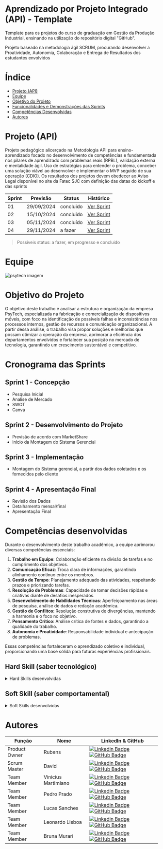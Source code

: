 # Aprendizado por Projeto Integrado (API) - Template

Template para os projetos do curso de graduação em Gestão da Produção Industrial, ensinando na utilização do repositório digital "GitHub". 

Projeto baseado na metodologia ágil SCRUM, procurando desenvolver a Proatividade, Autonomia, Colaboração e Entrega de Resultados dos estudantes envolvidos

# Índice

* [Projeto (API)](#projeto-api)
* [Equipe](#equipe)
* [Objetivo do Projeto](#objetivo-do-projeto)
* [Funcionalidades e Demonstrações das Sprints](#funcionalidades-e-demonstrações-das-sprints)
* [Competências Desenvolvidas](#competências-desenvolvidas)
* [Autores](#autores)

# Projeto (API) 
Projeto pedagógico alicerçado na Metodologia API para ensino-aprendizado focado no desenvolvimento de competências e fundamentada nos pilares de aprendizado com problemas reais (RPBL), validação externa e mentalidade ágil. 
Uso de estratégias para entender o problema, conceber uma solução viável ao desenvolver e implementar o MVP seguido de sua operação (CDIO). 
Os resultados dos projetos devem obedecer ao Aviso Legal disponível no site da Fatec SJC com definição das datas do kickoff e das sprints

Sprint | Previsão | Status| Histórico|
|------|--------|------|--------|
|01 | 29/09/2024 | concluido| [Ver Sprint](https://fatecspgov-my.sharepoint.com/:f:/g/personal/pedro_prado8_fatec_sp_gov_br/EvfNNuxadgtFv8IadCp5eAUBHUJgBCF-amK59R81wgNV3w?e=qQxq65) | 
|02|  15/10/2024| concluido|[Ver Sprint](https://fatecspgov-my.sharepoint.com/:f:/g/personal/pedro_prado8_fatec_sp_gov_br/EspElcxl3udAu_jEEcKTa7kBCjG_4pcoC8oCRrBTAFVDCw?e=p4Q1sb****) | 
|03| 05/11/2024 | concluído|[Ver Sprint](https://fatecspgov-my.sharepoint.com/:f:/g/personal/pedro_prado8_fatec_sp_gov_br/EmLRVIXo2LRGhHEUeidRJGEBz7KUQdREIxDjG3wcRfmhfw?e=1jEelS) | 
|04| 29/11/2024 |a fazer |[Ver Sprint](https://fatecsjc-prd.azurewebsites.net/downloads/estagio/modelo_relatorio_estagio_gpi.docx) |

> Possíveis status: a fazer, em progresso e concluido


# Equipe
![psytech imagem](https://github.com/user-attachments/assets/a5fb1610-62dd-4824-a802-e1efb5946fba)




</p>

# Objetivo do Projeto
O objetivo deste trabalho é analisar a estrutura e organização da empresa PsyTech, especializada na fabricação e comercialização de dispositivos móveis, com foco na identificação de possíveis falhas e inconsistências nos processos internos, gestão de recursos e comunicação organizacional. A partir dessa análise, o trabalho visa propor soluções e melhorias que possam otimizar a operação da empresa, aprimorar a eficiência dos departamentos envolvidos e fortalecer sua posição no mercado de tecnologia, garantindo um crescimento sustentável e competitivo.


# Cronograma das Sprints
## Sprint 1 - Concepção
* Pesquisa Inicial
* Analise de Mercado
* SWOT
* Canva
  
## Sprint 2 - Desenvolvimento do Projeto
* Previsão de acordo com MarketShare
* Início da Montagem do Sistema Gerencial
      
## Sprint 3 - Implementação
* Montagem do Sistema gerencial, a partir dos dados coletados e os fornecidos pelo cliente
      
## Sprint 4 - Apresentação Final
* Revisão dos Dados
* Detalhamento mensal/final
* Apresentação Final


# Competências desenvolvidas
Durante o desenvolvimento deste trabalho acadêmico, a equipe aprimorou diversas competências essenciais:

1. **Trabalho em Equipe**: Colaboração eficiente na divisão de tarefas e no cumprimento dos objetivos.
2. **Comunicação Eficaz**: Troca clara de informações, garantindo alinhamento contínuo entre os membros.
3. **Gestão de Tempo**: Planejamento adequado das atividades, respeitando prazos e priorizando tarefas.
4. **Resolução de Problemas**: Capacidade de tomar decisões rápidas e criativas diante de desafios inesperados.
5. **Desenvolvimento de Habilidades Técnicas**: Aperfeiçoamento nas áreas de pesquisa, análise de dados e redação acadêmica.
6. **Gestão de Conflitos**: Resolução construtiva de divergências, mantendo a harmonia e o foco no objetivo.
7. **Pensamento Crítico**: Análise crítica de fontes e dados, garantindo a qualidade do trabalho.
8. **Autonomia e Proatividade**: Responsabilidade individual e antecipação de problemas.

Essas competências fortaleceram o aprendizado coletivo e individual, proporcionando uma base sólida para futuras experiências profissionais.


## Hard Skill (saber tecnológico)
<details>
<summary>Hard Skills desenvolvidas</summary>
  
| Tecnologia/Metodologia | 
| ---------------------- |
| Excel | 
| Power BI | 
| Power Point | 
| Análise SWOT | 
| IA | 
| Design gráfico | 
| Análise de dados | 
 
</details>

## Soft Skill (saber comportamental)
<details>
<summary>Soft Skills desenvolvidas</summary>

| Habilidades |
| ---------------------- | 
| Trabalho em equipe | 
| Proatividade |
| Criatividade | 
| Gestão de tempo |
| Comunicação | 
| Flexibilidade | 

#tecnologias utilizadas
As tecnologias utilizadas neste trabalho de API foram o Excel o foi usado para fazer a planilha gerencial com todos os dados de mercado do nosso produto principal que foi o celular e criar a precificação dos celulares, mostrar a venda de cada aparelho mes a mes com os seus valores respectivamente e criação dos dados de venda de cada aparelho em cada região. O PowerBI foi utilizado para a criação dos graficos de venda e precificação de cada aparelho mes a mes. o Canva foi utilizado para a criação das apresentações de cada Sprint por meios dos seus modelos design de slides.

#backlog 
1. Planejamento Inicial
•	Entendimento do tema e requisitos:
o	Leitura da proposta do trabalho
o	Identificação do objetivo do trabalho (
•	Definição do markt shere 
o	Qual região seria mais importante do mercado 
o	Criação do volume de vendas
•	Cronograma inicial:
o	Estabelecimento de prazos para cada sprint.
o	Alocação de tarefas entre os integrantes (se em grupo).
2. Pesquisa e Levantamento de Dados
•	Revisão bibliográfica:
o	Identificação de fontes confiáveis para a pesquisa de mercado e onde podemos comprar o celulares
o	Seleção de referências relevantes.
•	Coleta de dados pesquisa de mercado:
o	Análise onde a empresa ira atuar e seus clientes.
3. Desenvolvimento do Trabalho
•	Estruturação do conteúdo:
o	Criação da planilha gerencial onde temos a definição de preços dos aparelhos e detalhamento de valor de cada aparelho 
•	Planilha inicial e desenvolvimento do mercado:
o	Inserção dos dados passados pelo o nosso cliente interno o professor Rubens.
4. Apresentação Final
•	Preparação do material final:
o	Criação de slides no Canvas
•	Entrega:
o	Apresentação de cada sprint para o cliente interno e para o professor da matéria.  
5. Pós-entrega
•	Recepção de feedback de cada sprint:
o	Análise dos comentários do cliente interno.
•	Reunião com o cliente interno:
o	Reunião para melhoria da planilha com o cliente interno


</details>


# Autores
| Função | Nome |  LinkedIn & GitHub |
| - | - | - |
|Product Owner|Rubens| [![Linkedin Badge](https://img.shields.io/badge/Linkedin-blue?style=flat-square&logo=Linkedin&logoColor=white)]() [![GitHub Badge](https://img.shields.io/badge/GitHub-111217?style=flat-square&logo=github&logoColor=white)]()|
|Scrum Master|David| [![Linkedin Badge](https://img.shields.io/badge/Linkedin-blue?style=flat-square&logo=Linkedin&logoColor=white)]() [![GitHub Badge](https://img.shields.io/badge/GitHub-111217?style=flat-square&logo=github&logoColor=white)]()|
|Team Member|Vinicius Martimiano | [![Linkedin Badge](https://img.shields.io/badge/Linkedin-blue?style=flat-square&logo=Linkedin&logoColor=white)]() [![GitHub Badge](https://img.shields.io/badge/GitHub-111217?style=flat-square&logo=github&logoColor=white)]()|
|Team Member|Pedro Prado| [![Linkedin Badge](https://img.shields.io/badge/Linkedin-blue?style=flat-square&logo=Linkedin&logoColor=white)]() [![GitHub Badge](https://img.shields.io/badge/GitHub-111217?style=flat-square&logo=github&logoColor=white)]()|
|Team Member|Lucas Sanches| [![Linkedin Badge](https://img.shields.io/badge/Linkedin-blue?style=flat-square&logo=Linkedin&logoColor=white)]() [![GitHub Badge](https://img.shields.io/badge/GitHub-111217?style=flat-square&logo=github&logoColor=white)]()|
|Team Member|Leonardo Lisboa| [![Linkedin Badge](https://img.shields.io/badge/Linkedin-blue?style=flat-square&logo=Linkedin&logoColor=white)]() [![GitHub Badge](https://img.shields.io/badge/GitHub-111217?style=flat-square&logo=github&logoColor=white)]()|
|Team Member|Bruna Murari| [![Linkedin Badge](https://img.shields.io/badge/Linkedin-blue?style=flat-square&logo=Linkedin&logoColor=white)]() [![GitHub Badge](https://img.shields.io/badge/GitHub-111217?style=flat-square&logo=github&logoColor=white)]()
